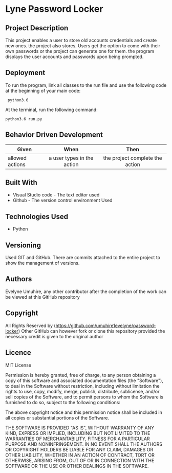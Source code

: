 # Lyne Password Locker


## Project Description

This project enables a user to store old accounts credentials and create new ones. the project also stores. Users get the option to come with their own passwords or the project can generate one for them. the program displays the user accounts and passwords upon being prompted.

## Deployment

To run the program, link all classes to the run file and use the following code at the beginning of your main code:

```buildoutcfg
 python3.6
```
At the terminal, run the following command:

```buildoutcfg
python3.6 run.py
``` 
## Behavior Driven Development
  

  | Given                 | When                       | Then                              |
  | ----------------------|:--------------------------:|:---------------------------------:|
  | allowed actions       | a user types in the action | the project complete the action    |
 

## Built With

* Visual Studio code - The text editor used
* Github - The version control environment Used


## Technologies Used

* Python


## Versioning
Used GIT and GitHub. There are commits attached to the entire project to show the management of versions.

## Authors

 Evelyne Umuhire, any other contributor after the completion of the work can be viewed at this GitHub repository

## Copyright

All Rights Reserved by (https://github.com/umuhire1evelyne/password-locker)
Other GitHub can however fork or clone this repository provided the necessary credit is given to the original author

## Licence

MIT License

Permission is hereby granted, free of charge, to any person obtaining a copy
of this software and associated documentation files (the "Software"), to deal
in the Software without restriction, including without limitation the rights
to use, copy, modify, merge, publish, distribute, sublicense, and/or sell
copies of the Software, and to permit persons to whom the Software is
furnished to do so, subject to the following conditions:

The above copyright notice and this permission notice shall be included in all
copies or substantial portions of the Software.

THE SOFTWARE IS PROVIDED "AS IS", WITHOUT WARRANTY OF ANY KIND, EXPRESS OR
IMPLIED, INCLUDING BUT NOT LIMITED TO THE WARRANTIES OF MERCHANTABILITY,
FITNESS FOR A PARTICULAR PURPOSE AND NONINFRINGEMENT. IN NO EVENT SHALL THE
AUTHORS OR COPYRIGHT HOLDERS BE LIABLE FOR ANY CLAIM, DAMAGES OR OTHER
LIABILITY, WHETHER IN AN ACTION OF CONTRACT, TORT OR OTHERWISE, ARISING FROM,
OUT OF OR IN CONNECTION WITH THE SOFTWARE OR THE USE OR OTHER DEALINGS IN THE
SOFTWARE.